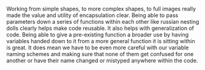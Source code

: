 Working from simple shapes, to more complex shapes, to full images
really made the value and utility of encapsulation clear. Being able to pass parameters
down a series of functions within each other like russian nesting dolls
clearly helps make code reusable. It also helps with generalization of code. Being able to 
give a pre-existing function a broader use by having variables handed down to it from a more general
function it is sitting within is great. It does mean we have to be even more careful with our variable naming schemes
and making sure that none of them get confused for one another or have their name changed or mistyped anywhere within
the code.